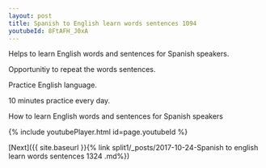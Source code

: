```yaml
---
layout: post
title: Spanish to English learn words sentences 1094 
youtubeId: 8FtAFH_J0xA
---
```

 
 
Helps to learn English words and sentences for Spanish speakers.

Opportunitiy to repeat the words sentences. 

Practice English language. 
 
10 minutes practice every day. 
 
How to learn English words and sentences for Spanish speakers 
 
{% include youtubePlayer.html id=page.youtubeId %}
 
 
[Next]({{ site.baseurl }}{% link  split1/_posts/2017-10-24-Spanish to english learn words sentences 1324 .md%})
 
